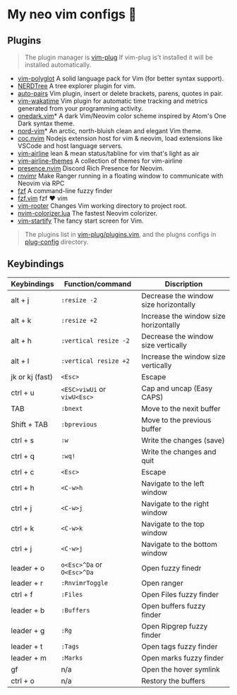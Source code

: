 # My neo vim configs 🥰

## Plugins

> The plugin manager is [vim-plug](https://github.com/junegunn/vim-plug)
> If vim-plug is't installed it will be installed automatically.

- [vim-polyglot](https://github.com/sheerun/vim-polyglot) A solid language pack for Vim (for better syntax support).
- [NERDTree](https://github.com/preservim/nerdtree) A tree explorer plugin for vim.
- [auto-pairs](https://github.com/jiangmiao/auto-pairs) Vim plugin, insert or delete brackets, parens, quotes in pair.
- [vim-wakatime](https://github.com/wakatime/vim-wakatime) Vim plugin for automatic time tracking and metrics generated from your programming activity.
- [onedark.vim](https://github.com/joshdick/onedark.vim)* A dark Vim/Neovim color scheme inspired by Atom's One Dark syntax theme.
- [nord-vim](https://github.com/arcticicestudio/nord-vim)* An arctic, north-bluish clean and elegant Vim theme.
- [coc.nvim](https://github.com/neoclide/coc.nvim) Nodejs extension host for vim & neovim, load extensions like VSCode and host language servers.
- [vim-airline](https://github.com/vim-airline/vim-airline) lean & mean status/tabline for vim that's light as air
- [vim-airline-themes](https://github.com/vim-airline/vim-airline-themes) A collection of themes for vim-airline
- [presence.nvim](https://github.com/andweeb/presence.nvim) Discord Rich Presence for Neovim.
- [rnvimr](https://github.com/kevinhwang91/rnvimr) Make Ranger running in a floating window to communicate with Neovim via RPC
- [fzf](https://github.com/junegunn/fzf) A command-line fuzzy finder
- [fzf.vim](https://github.com/junegunn/fzf.vim) fzf ❤ vim
- [vim-rooter](https://github.com/airblade/vim-rooter) Changes Vim working directory to project root.
- [nvim-colorizer.lua](https://github.com/norcalli/nvim-colorizer.lua) The fastest Neovim colorizer.
- [vim-startify](https://github.com/mhinz/vim-startify) The fancy start screen for Vim.


> The plugins list in [vim-plug/plugins.vim](./vim-plug/plugins.vim),
> and the plugns configs in [plug-config](./plug-config) directory.

## Keybindings

| Keybindings       | Function/command          | Discription                           |
| ------------------| ------------------------- | ------------------------------------- |
| alt + j           | `:resize -2`              | Decrease the window size horizontally |
| alt + k           | `:resize +2`              | Increase the window size horizontally |
| alt + h           | `:vertical resize -2`     | Decrease the window size vertically   |
| alt + l           | `:vertical resize +2`     | Increase the window size vertically   |
| jk or kj  (fast)  | `<Esc>`                   | Escape                                |
| ctrl + u          | `<ESC>viwUi` or `viwU<Esc>` |  Cap and uncap (Easy CAPS)          |
| TAB               | `:bnext`                   | Move to the nexit buffer             |
| Shift + TAB       | `:bprevious`               | Move to the previous buffer          |
| ctrl + s          | `:w`                       | Write the changes (save)             |
| ctrl + q          | `:wq!`                     | Write the changes and quit           |
| ctrl + c          | `<Esc>`                    | Escape                               |
| ctrl + h          | `<C-w>h`                   | Navigate to the left window          |
| ctrl + j          | `<C-w>j`                   | Navigate to the right window         |
| ctrl + k          | `<C-w>k`                   | Navigate to the top window           |
| ctrl + j          | `<C-w>j`                   | Navigate to the bottom window        |
| leader + o        | `o<Esc>^Da` or `O<Esc>^Da` | Open fuzzy finedr                    |
| leader + r        | `:RnvimrToggle`            | Open ranger                          |
| ctrl + f          | `:Files`                   | Open Files fuzzy finder              |
| leader + b        | `:Buffers`                 | Open buffers fuzzy finder            |
| leader + g        | `:Rg`                      | Open Ripgrep fuzzy finder            |
| leader + t        | `:Tags`                    | Open tags fuzzy finder               |
| leader + m        | `:Marks`                   | Open marks fuzzy finder              |
| gf                | n/a                        | Open the hover symlink               |
| ctrl + o          | n/a                        | Restory the buffers                  |

